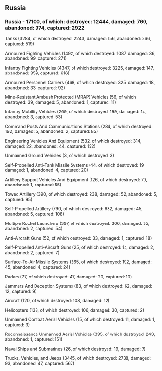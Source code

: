 
 
 ## Russia
 
 ### Russia - 17100, of which: destroyed: 12444, damaged: 760, abandoned: 974, captured: 2922

 

 

 Tanks (3284, of which destroyed: 2243, damaged: 156, abandoned: 366, captured: 519)

 Armoured Fighting Vehicles (1492, of which destroyed: 1087, damaged: 36, abandoned: 99, captured: 271)

 Infantry Fighting Vehicles (4347, of which destroyed: 3225, damaged: 147, abandoned: 359, captured: 616)

 Armoured Personnel Carriers (468, of which destroyed: 325, damaged: 18, abandoned: 33, captured: 92)

 Mine-Resistant Ambush Protected (MRAP) Vehicles (56, of which destroyed: 39, damaged: 5, abandoned: 1, captured: 11)

 Infantry Mobility Vehicles (269, of which destroyed: 199, damaged: 14, abandoned: 3, captured: 53)

 Command Posts And Communications Stations (284, of which destroyed: 192, damaged: 5, abandoned: 2, captured: 85)

 Engineering Vehicles And Equipment (532, of which destroyed: 314, damaged: 22, abandoned: 44, captured: 152)

 Unmanned Ground Vehicles (3, of which destroyed: 3)

 Self-Propelled Anti-Tank Missile Systems (44, of which destroyed: 19, damaged: 1, abandoned: 4, captured: 20)

 Artillery Support Vehicles And Equipment (126, of which destroyed: 70, abandoned: 1, captured: 55)

 Towed Artillery (390, of which destroyed: 238, damaged: 52, abandoned: 5, captured: 95)

 Self-Propelled Artillery (790, of which destroyed: 632, damaged: 45, abandoned: 5, captured: 108)

 Multiple Rocket Launchers (397, of which destroyed: 306, damaged: 35, abandoned: 2, captured: 54)

 Anti-Aircraft Guns (52, of which destroyed: 33, damaged: 1, captured: 18)

 Self-Propelled Anti-Aircraft Guns (25, of which destroyed: 14, damaged: 2, abandoned: 2, captured: 7)

 Surface-To-Air Missile Systems (265, of which destroyed: 192, damaged: 45, abandoned: 4, captured: 24)

 Radars (77, of which destroyed: 47, damaged: 20, captured: 10)

 Jammers And Deception Systems (83, of which destroyed: 62, damaged: 12, captured: 9)

 Aircraft (120, of which destroyed: 108, damaged: 12)

 Helicopters (138, of which destroyed: 106, damaged: 30, captured: 2)

 Unmanned Combat Aerial Vehicles (15, of which destroyed: 11, damaged: 1, captured: 3)

 Reconnaissance Unmanned Aerial Vehicles (395, of which destroyed: 243, abandoned: 1, captured: 151)

 Naval Ships and Submarines (26, of which destroyed: 19, damaged: 7)

 Trucks, Vehicles, and Jeeps (3445, of which destroyed: 2738, damaged: 93, abandoned: 47, captured: 567)

